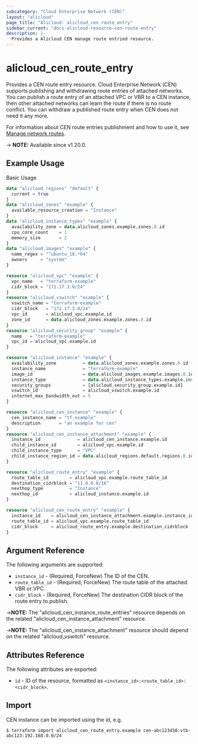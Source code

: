 ```yaml
---
subcategory: "Cloud Enterprise Network (CEN)"
layout: "alicloud"
page_title: "Alicloud: alicloud_cen_route_entry"
sidebar_current: "docs-alicloud-resource-cen-route-entry"
description: |-
  Provides a Alicloud CEN manage route entried resource.
---
```


# alicloud_cen_route_entry

Provides a CEN route entry resource. Cloud Enterprise Network (CEN) supports publishing and withdrawing route entries of attached networks. You can publish a route entry of an attached VPC or VBR to a CEN instance, then other attached networks can learn the route if there is no route conflict. You can withdraw a published route entry when CEN does not need it any more.

For information about CEN route entries publishment and how to use it, see [Manage network routes](https://www.alibabacloud.com/help/doc-detail/86980.htm).

-> **NOTE:** Available since v1.20.0.

## Example Usage

Basic Usage

```terraform
data "alicloud_regions" "default" {
  current = true
}
data "alicloud_zones" "example" {
  available_resource_creation = "Instance"
}
data "alicloud_instance_types" "example" {
  availability_zone = data.alicloud_zones.example.zones.0.id
  cpu_core_count    = 1
  memory_size       = 2
}
data "alicloud_images" "example" {
  name_regex = "^ubuntu_18.*64"
  owners     = "system"
}

resource "alicloud_vpc" "example" {
  vpc_name   = "terraform-example"
  cidr_block = "172.17.3.0/24"
}
resource "alicloud_vswitch" "example" {
  vswitch_name = "terraform-example"
  cidr_block   = "172.17.3.0/24"
  vpc_id       = alicloud_vpc.example.id
  zone_id      = data.alicloud_zones.example.zones.0.id
}
resource "alicloud_security_group" "example" {
  name   = "terraform-example"
  vpc_id = alicloud_vpc.example.id
}

resource "alicloud_instance" "example" {
  availability_zone          = data.alicloud_zones.example.zones.0.id
  instance_name              = "terraform-example"
  image_id                   = data.alicloud_images.example.images.0.id
  instance_type              = data.alicloud_instance_types.example.instance_types.0.id
  security_groups            = [alicloud_security_group.example.id]
  vswitch_id                 = alicloud_vswitch.example.id
  internet_max_bandwidth_out = 5
}

resource "alicloud_cen_instance" "example" {
  cen_instance_name = "tf_example"
  description       = "an example for cen"
}
resource "alicloud_cen_instance_attachment" "example" {
  instance_id              = alicloud_cen_instance.example.id
  child_instance_id        = alicloud_vpc.example.id
  child_instance_type      = "VPC"
  child_instance_region_id = data.alicloud_regions.default.regions.0.id
}

resource "alicloud_route_entry" "example" {
  route_table_id        = alicloud_vpc.example.route_table_id
  destination_cidrblock = "11.0.0.0/16"
  nexthop_type          = "Instance"
  nexthop_id            = alicloud_instance.example.id
}

resource "alicloud_cen_route_entry" "example" {
  instance_id    = alicloud_cen_instance_attachment.example.instance_id
  route_table_id = alicloud_vpc.example.route_table_id
  cidr_block     = alicloud_route_entry.example.destination_cidrblock
}
```
## Argument Reference

The following arguments are supported:

* `instance_id` - (Required, ForceNew) The ID of the CEN.
* `route_table_id` - (Required, ForceNew) The route table of the attached VBR or VPC.
* `cidr_block` - (Required, ForceNew) The destination CIDR block of the route entry to publish.

->**NOTE:** The "alicloud_cen_instance_route_entries" resource depends on the related "alicloud_cen_instance_attachment" resource.

->**NOTE:** The "alicloud_cen_instance_attachment" resource should depend on the related "alicloud_vswitch" resource.

## Attributes Reference

The following attributes are exported:

* `id` - ID of the resource, formatted as `<instance_id>:<route_table_id>:<cidr_block>`.

## Import

CEN instance can be imported using the id, e.g.

```shell
$ terraform import alicloud_cen_route_entry.example cen-abc123456:vtb-abc123:192.168.0.0/24
```

